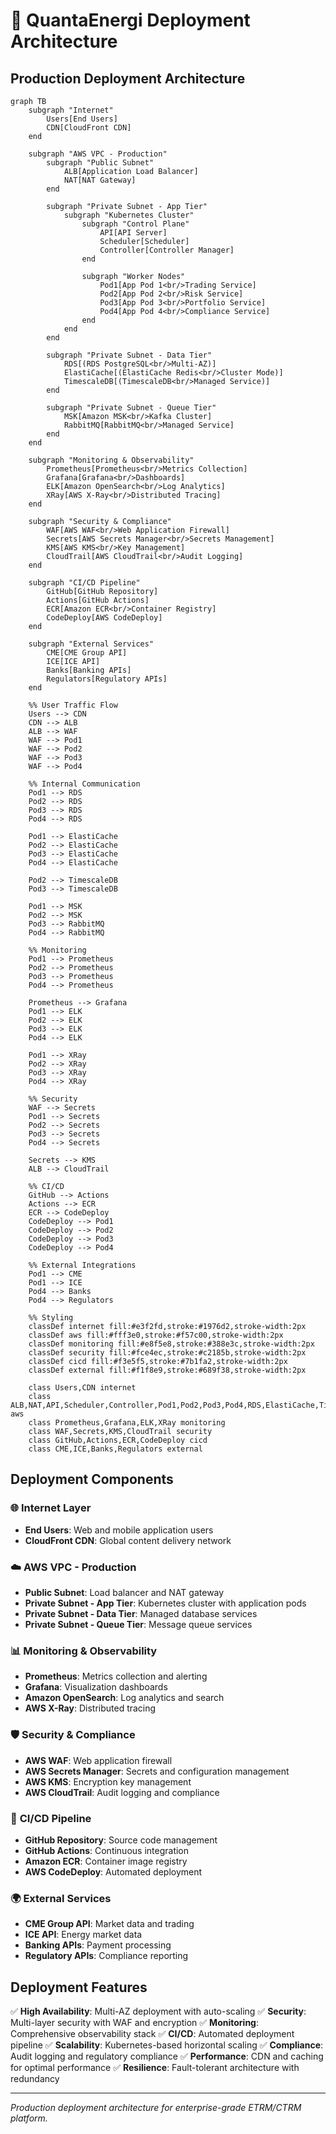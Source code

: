 # 🚀 QuantaEnergi Deployment Architecture

## Production Deployment Architecture

```mermaid
graph TB
    subgraph "Internet"
        Users[End Users]
        CDN[CloudFront CDN]
    end
    
    subgraph "AWS VPC - Production"
        subgraph "Public Subnet"
            ALB[Application Load Balancer]
            NAT[NAT Gateway]
        end
        
        subgraph "Private Subnet - App Tier"
            subgraph "Kubernetes Cluster"
                subgraph "Control Plane"
                    API[API Server]
                    Scheduler[Scheduler]
                    Controller[Controller Manager]
                end
                
                subgraph "Worker Nodes"
                    Pod1[App Pod 1<br/>Trading Service]
                    Pod2[App Pod 2<br/>Risk Service]
                    Pod3[App Pod 3<br/>Portfolio Service]
                    Pod4[App Pod 4<br/>Compliance Service]
                end
            end
        end
        
        subgraph "Private Subnet - Data Tier"
            RDS[(RDS PostgreSQL<br/>Multi-AZ)]
            ElastiCache[(ElastiCache Redis<br/>Cluster Mode)]
            TimescaleDB[(TimescaleDB<br/>Managed Service)]
        end
        
        subgraph "Private Subnet - Queue Tier"
            MSK[Amazon MSK<br/>Kafka Cluster]
            RabbitMQ[RabbitMQ<br/>Managed Service]
        end
    end
    
    subgraph "Monitoring & Observability"
        Prometheus[Prometheus<br/>Metrics Collection]
        Grafana[Grafana<br/>Dashboards]
        ELK[Amazon OpenSearch<br/>Log Analytics]
        XRay[AWS X-Ray<br/>Distributed Tracing]
    end
    
    subgraph "Security & Compliance"
        WAF[AWS WAF<br/>Web Application Firewall]
        Secrets[AWS Secrets Manager<br/>Secrets Management]
        KMS[AWS KMS<br/>Key Management]
        CloudTrail[AWS CloudTrail<br/>Audit Logging]
    end
    
    subgraph "CI/CD Pipeline"
        GitHub[GitHub Repository]
        Actions[GitHub Actions]
        ECR[Amazon ECR<br/>Container Registry]
        CodeDeploy[AWS CodeDeploy]
    end
    
    subgraph "External Services"
        CME[CME Group API]
        ICE[ICE API]
        Banks[Banking APIs]
        Regulators[Regulatory APIs]
    end
    
    %% User Traffic Flow
    Users --> CDN
    CDN --> ALB
    ALB --> WAF
    WAF --> Pod1
    WAF --> Pod2
    WAF --> Pod3
    WAF --> Pod4
    
    %% Internal Communication
    Pod1 --> RDS
    Pod2 --> RDS
    Pod3 --> RDS
    Pod4 --> RDS
    
    Pod1 --> ElastiCache
    Pod2 --> ElastiCache
    Pod3 --> ElastiCache
    Pod4 --> ElastiCache
    
    Pod2 --> TimescaleDB
    Pod3 --> TimescaleDB
    
    Pod1 --> MSK
    Pod2 --> MSK
    Pod3 --> RabbitMQ
    Pod4 --> RabbitMQ
    
    %% Monitoring
    Pod1 --> Prometheus
    Pod2 --> Prometheus
    Pod3 --> Prometheus
    Pod4 --> Prometheus
    
    Prometheus --> Grafana
    Pod1 --> ELK
    Pod2 --> ELK
    Pod3 --> ELK
    Pod4 --> ELK
    
    Pod1 --> XRay
    Pod2 --> XRay
    Pod3 --> XRay
    Pod4 --> XRay
    
    %% Security
    WAF --> Secrets
    Pod1 --> Secrets
    Pod2 --> Secrets
    Pod3 --> Secrets
    Pod4 --> Secrets
    
    Secrets --> KMS
    ALB --> CloudTrail
    
    %% CI/CD
    GitHub --> Actions
    Actions --> ECR
    ECR --> CodeDeploy
    CodeDeploy --> Pod1
    CodeDeploy --> Pod2
    CodeDeploy --> Pod3
    CodeDeploy --> Pod4
    
    %% External Integrations
    Pod1 --> CME
    Pod1 --> ICE
    Pod4 --> Banks
    Pod4 --> Regulators
    
    %% Styling
    classDef internet fill:#e3f2fd,stroke:#1976d2,stroke-width:2px
    classDef aws fill:#fff3e0,stroke:#f57c00,stroke-width:2px
    classDef monitoring fill:#e8f5e8,stroke:#388e3c,stroke-width:2px
    classDef security fill:#fce4ec,stroke:#c2185b,stroke-width:2px
    classDef cicd fill:#f3e5f5,stroke:#7b1fa2,stroke-width:2px
    classDef external fill:#f1f8e9,stroke:#689f38,stroke-width:2px
    
    class Users,CDN internet
    class ALB,NAT,API,Scheduler,Controller,Pod1,Pod2,Pod3,Pod4,RDS,ElastiCache,TimescaleDB,MSK,RabbitMQ aws
    class Prometheus,Grafana,ELK,XRay monitoring
    class WAF,Secrets,KMS,CloudTrail security
    class GitHub,Actions,ECR,CodeDeploy cicd
    class CME,ICE,Banks,Regulators external
```

## Deployment Components

### 🌐 **Internet Layer**
- **End Users**: Web and mobile application users
- **CloudFront CDN**: Global content delivery network

### ☁️ **AWS VPC - Production**
- **Public Subnet**: Load balancer and NAT gateway
- **Private Subnet - App Tier**: Kubernetes cluster with application pods
- **Private Subnet - Data Tier**: Managed database services
- **Private Subnet - Queue Tier**: Message queue services

### 📊 **Monitoring & Observability**
- **Prometheus**: Metrics collection and alerting
- **Grafana**: Visualization dashboards
- **Amazon OpenSearch**: Log analytics and search
- **AWS X-Ray**: Distributed tracing

### 🛡️ **Security & Compliance**
- **AWS WAF**: Web application firewall
- **AWS Secrets Manager**: Secrets and configuration management
- **AWS KMS**: Encryption key management
- **AWS CloudTrail**: Audit logging and compliance

### 🔄 **CI/CD Pipeline**
- **GitHub Repository**: Source code management
- **GitHub Actions**: Continuous integration
- **Amazon ECR**: Container image registry
- **AWS CodeDeploy**: Automated deployment

### 🌍 **External Services**
- **CME Group API**: Market data and trading
- **ICE API**: Energy market data
- **Banking APIs**: Payment processing
- **Regulatory APIs**: Compliance reporting

## Deployment Features

✅ **High Availability**: Multi-AZ deployment with auto-scaling
✅ **Security**: Multi-layer security with WAF and encryption
✅ **Monitoring**: Comprehensive observability stack
✅ **CI/CD**: Automated deployment pipeline
✅ **Scalability**: Kubernetes-based horizontal scaling
✅ **Compliance**: Audit logging and regulatory compliance
✅ **Performance**: CDN and caching for optimal performance
✅ **Resilience**: Fault-tolerant architecture with redundancy

---

*Production deployment architecture for enterprise-grade ETRM/CTRM platform.*
